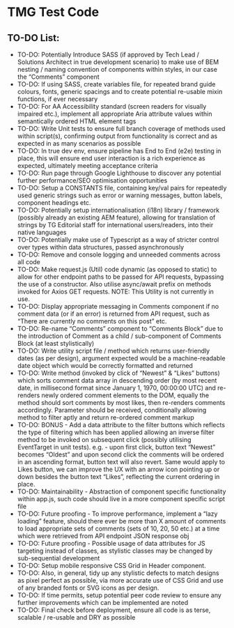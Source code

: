 # TMG Test Code

## TO-DO List:

* TO-DO: Potentially Introduce SASS (if approved by Tech Lead / Solutions Architect in true development scenario) to make use of BEM nesting / naming convention of components within styles, in our case the “Comments” component
* TO-DO: If using SASS, create variables file, for repeated brand guide colours, fonts, generic spacings and to create potential re-usable mixin functions, if ever necessary
* TO-DO: For AA Accessibility standard (screen readers for visually impaired etc.), implement all appropriate Aria attribute values within semantically ordered HTML element tags
* TO-DO: Write Unit tests to ensure full branch coverage of methods used within script(s), confirming output from functionality is correct and as expected in as many scenarios as possible
* TO-DO: In true dev env, ensure pipeline has End to End (e2e) testing in place, this will ensure end user interaction is a rich experience as expected, ultimately meeting acceptance criteria
* TO-DO: Run page through Google Lighthouse to discover any potential further performance/SEO optimisation opportunities
* TO-DO: Setup a CONSTANTS file, containing key/val pairs for repeatedly used generic strings such as error or warning messages, button labels, component headings etc.
* TO-DO: Potentially setup internationalisation (i18n) library / framework (possibly already an existing AEM feature), allowing for translation of strings by TG Editorial staff for international users/readers, into their native languages
* TO-DO: Potentially make use of Typescript as a way of stricter control over types within data structures, passed asynchronously  
* TO-DO: Remove and console logging and unneeded comments across all code
* TO-DO: Make request.js (Util) code dynamic (as opposed to static) to allow for other endpoint paths to be passed for API requests, bypassing the use of a constructor. Also utilise async/await prefix on methods invoked for Axios GET requests. NOTE: This Utility is not currently in use.
* TO-DO: Display appropriate messaging in Comments component if no comment data (or if an error) is returned from API request, such as “There are currently no comments on this post” etc.
* TO-DO: Re-name “Comments” component to “Comments Block” due to the introduction of Comment as a child / sub-component of Comments Block (at least stylistically)
* TO-DO: Write utility script file / method which returns user-friendly dates (as per design), argument expected would be a machine-readable date object which would be correctly formatted and returned
* TO-DO: Write method (invoked by click of “Newest” & “Likes” buttons) which sorts comment data array in descending order (by most recent date, in millisecond format since January 1, 1970, 00:00:00 UTC) and re-renders newly ordered comment elements to the DOM, equally the method should sort comments by most likes, then re-renders comments accordingly. Parameter should be received, conditionally allowing method to filter aptly and return re-ordered comment markup 
* TO-DO: BONUS - Add a data attribute to the filter buttons which reflects the type of filtering which has been applied allowing an inverse filter method to be invoked on subsequent click (possibly utilising EventTarget in unit tests). e.g. - upon first click, button text “Newest” becomes “Oldest” and upon second click the comments will be ordered in an ascending format, button text will also revert. Same would apply to Likes button, we can improve the UX with an arrow icon pointing up or down besides the button text “Likes”, reflecting the current ordering in place.
* TO-DO: Maintainability - Abstraction of component specific functionality within app.js, such code should live in a more component specific script file
* TO-DO: Future proofing - To improve performance, implement a “lazy loading” feature, should there ever be more than X amount of comments to load appropriate sets of comments (sets of 10, 20, 50 etc.) at a time which were retrieved from API endpoint JSON response obj
* TO-DO: Future proofing - Possible usage of data attributes for JS targeting instead of classes, as stylistic classes may be changed by sub-sequential development
* TO-DO: Setup mobile responsive CSS Grid in Header component. 
* TO-DO: Also, in general, tidy up any stylistic defects to match designs as pixel perfect as possible, via more accurate use of CSS Grid and use of any branded fonts or SVG icons as per design.
* TO-DO: If time permits, setup potential peer code review to ensure any further improvements which can be implemented are noted
* TO-DO: Final check before deployment, ensure all code is as terse, scalable / re-usable and DRY as possible
